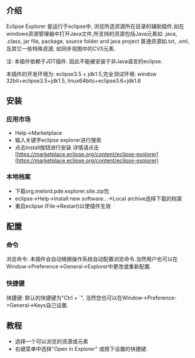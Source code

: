 ## 介绍 ##
Eclipse Explorer 是运行于eclipse中, 浏览所选资源所在目录的辅助插件,如在windows资源管理器中打开Java文件,所支持的资源包括Java元素如 .java, .class, jar file, package, source folder and java project
普通资源如.txt, .xml,及其它一些特殊资源, 如同步视图中的CVS元素.

注: 本插件依赖于JDT插件. 因此不能被安装于非Java语言的eclipse.

本插件的开发环境为: eclipse3.5 + jdk1.5,完全测试环境: window 32bit+eclipse3.5+jdk1.5, linux64bits+eclipse3.6+jdk1.6

## 安装 ##
### 应用市场 ###
  * Help->Marketplace
  * 输入关键字eclipse explorer进行搜索
  * 点击Install按钮进行安装
详情请点击
[https://marketplace.eclipse.org/content/eclipse-explorer](https://marketplace.eclipse.org/content/eclipse-explorer)

### 本地档案 ###
  * 下载org.melord.pde.explorer.site.zip包
  * eclipse->Help->Install new software...->Local archive选择下载的档案
  * 重启eclipse (File->Restart)以使插件生效
  
## 配置 ##
### 命令 ###
浏览命令: 本插件会自动根据操作系统自动配置浏览命令.当然用户也可以在 Window->Preference->General->Explorer中更改或重新配置. 

### 快捷键 ###
快捷键: 默认的快捷键为"Ctrl + `", 当然您也可以在Window->Preference->General->Keys自己设置.

## 教程 ##
  - 选择一个可以浏览的资源或元素
  - 右键菜单中选择"Open in Explorer" 或按下设置的快捷键.
